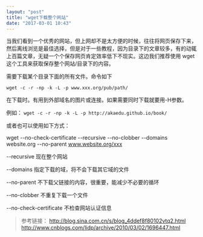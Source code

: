 ```yaml
---
layout: "post"
title: "wget下载整个网站"
date: "2017-03-01 10:43"
---
```


当我们看到一个优秀的网站，但上网却不是太方便的时候，往往将网页保存下来，然后离线浏览是最佳选择，但是对于一些教程，因为目录下的文章较多，有的动辄上百篇文章，无疑一个个保存网页肯定效率低下不现实。这边我们推荐使用 wget 这个工具来获取保存整个网站/目录下的内容。

需要下载某个目录下面的所有文件。命令如下

`wget -c -r -np -k -L -p www.xxx.org/pub/path/`

在下载时。有用到外部域名的图片或连接。如果需要同时下载就要用-H参数。

例如： `wget -c -r -np -k -L -p http://akaedu.github.io/book/`

<!-- more -->

或者也可以使用如下方式：

wget --no-check-certificate --recursive --no-clobber --domains website.org --no-parent www.website.org/xxx

--recursive 现在整个网站

--domains 指定下载的域，将不会下载其它域的文件

​--no-parent 不下载父链接的内容，很重要，能减少不必要的循环

--no-clobber 不重复下载一个文件​

​--no-check-certificate 不检查网站认证信息


> 参考链接：
> http://blog.sina.com.cn/s/blog_4ddef8f80102vtq2.html
> http://www.cnblogs.com/lidp/archive/2010/03/02/1696447.html
